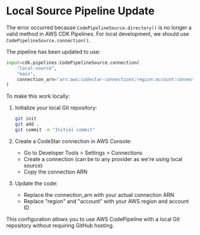 # Local Source Pipeline Update

The error occurred because `CodePipelineSource.directory()` is no longer a valid method in AWS CDK Pipelines. For local development, we should use `CodePipelineSource.connection()`.

The pipeline has been updated to use:
```python
input=cdk.pipelines.CodePipelineSource.connection(
    "local-source",
    "main",
    connection_arn="arn:aws:codestar-connections:region:account:connection/dummy"
)
```

To make this work locally:

1. Initialize your local Git repository:
   ```bash
   git init
   git add .
   git commit -m "Initial commit"
   ```

2. Create a CodeStar connection in AWS Console:
   - Go to Developer Tools > Settings > Connections
   - Create a connection (can be to any provider as we're using local source)
   - Copy the connection ARN

3. Update the code:
   - Replace the connection_arn with your actual connection ARN
   - Replace "region" and "account" with your AWS region and account ID

This configuration allows you to use AWS CodePipeline with a local Git repository without requiring GitHub hosting.